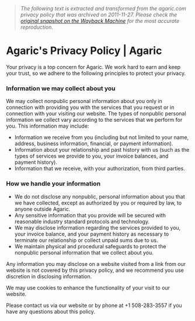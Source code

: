 > *The following text is extracted and transformed from the agaric.com privacy policy that was archived on 2011-11-27. Please check the [original snapshot on the Wayback Machine](https://web.archive.org/web/20111127202753id_/http%3A//agaric.com/privacy) for the most accurate reproduction.*

# Agaric's Privacy Policy | Agaric

Your privacy is a top concern for Agaric. We work hard to earn and keep your trust, so we adhere to the following principles to protect your privacy.

### Information we may collect about you

We may collect nonpublic personal information about you only in connection with providing you with the services that you request or in connection with your visiting our website. The types of nonpublic personal information we collect vary according to the services that we perform for you. This information may include:

  * Information we receive from you (including but not limited to your name, address, business information, financial, or payment information).
  * Information about your relationship and past history with us (such as the types of services we provide to you, your invoice balances, and payment history).
  * Information that we receive, with your authorization, from third parties.



### How we handle your information

  * We do not disclose any nonpublic, personal information about you that we have collected, except as authorized by you or required by law, to anyone outside Agaric.
  * Any sensitive information that you provide will be secured with reasonable industry standard protocols and technology.
  * We may disclose information regarding the services provided to you, your invoice balance, and your payment history as necessary to terminate our relationship or collect unpaid sums due to us.
  * We maintain physical and procedural safeguards to protect the nonpublic personal information that we collect about you.



Any information you may disclose on a website visited from a link from our website is not covered by this privacy policy, and we recommend you use discretion in disclosing information.

We may use cookies to enhance the functionality of your visit to our website.

Please contact us via our website or by phone at +1 508-283-3557 if you have any questions about this policy.

